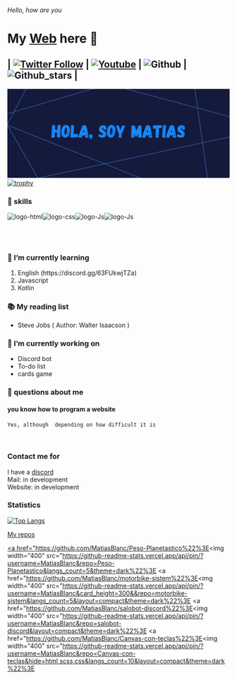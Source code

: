 ###### Hello, how are you
#    My [Web][website] here 👋
 | [![Twitter Follow](https://img.shields.io/twitter/follow/_sendtech?color=%2322A0ED&label=Sendero%20Tecnologico&logo=twitter&logoColor=%2322A0ED&style=for-the-badge)](https://twitter.com/_SendTech/) | 
[![Youtube](https://img.shields.io/youtube/channel/subscribers/UC9qwrWMA03Asi5H8IMrZC9A?color=%23E05D44&label=Suscriptores&logo=YouTube&logoColor=%23E05D44&style=for-the-badge)](https://www.youtube.com/channel/UC9qwrWMA03Asi5H8IMrZC9A) | 
![Github](https://img.shields.io/github/followers/MatiasBlanc?color=%231C1B1B&label=Seguidores&logo=Github&logoColor=%231C1B1B&style=for-the-badge) | 
![Github_stars](https://img.shields.io/github/stars/MatiasBlanc?color=%231C1B1B&label=Estrellas&logo=Github&logoColor=%231C1B1B&style=for-the-badge) | 
---

[<img src="image.png">][website]
[![trophy](https://github-profile-trophy.vercel.app/?username=ryo-ma&theme=onedark)](https://github.com/MatiasBlanc)
<br/>

### 🎯 skills


<img align="left" alt="logo-html" src="https://img.shields.io/badge/HTML-orange?style=for-the-badge&logo=html5&logoColor=orange&labelColor=eee">

<img align="left" alt="logo-css" src="https://img.shields.io/badge/Css-blue?style=for-the-badge&logo=Css3&logoColor=blue&labelColor=eee">

<img align="left" alt="logo-Js" src="https://img.shields.io/badge/JavaScript-yellow?style=for-the-badge&logo=javascript&logoColor=yellow&labelColor=eee">

<img align="left" alt="logo-Js" src="https://img.shields.io/badge/git-orange?style=for-the-badge&logo=git&logoColor=orange&labelColor=eee">

<br>
<br>
<br>
<br>

### 🚀 I’m currently learning
<ol>
<li> English (https://discord.gg/63FUkwjTZa)</li>
<li> Javascript</li>
<li> Kotlin</li>
</ol>

### 📚 My reading list
<ul>
<li> Steve Jobs ( Author: Walter Isaacson )</li>
</ul>

### 🔭 I’m currently working on
<ul>
<li> Discord bot </li>
<li> To-do list </li>
<li> cards game </li>
</ul>

<!-- ### 👯 I am looking for a job in -->

<!-- ### 🤔 I’m looking for help with -->

### 💬 questions about me

#### you know how to program a website
    Yes, although  depending on how difficult it is
<br>

### Contact me for
   I have a [discord](https://discord.gg/4FUtbhatAg) <br>
   Mail: in development <br>
   Website: in development <br>


<!-- Links -->
[website]: https://linktr.ee/senderotecnologico
[abilites]: https://linktr.ee/senderotecnologico
### Statistics
[![Top Langs](https://github-readme-stats.vercel.app/api/top-langs/?username=MatiasBlanc&langs_count=8&show_icons=true&theme=dark)](https://github.com/MatiasBlanc)
<!-- [![Matias stats](https://github-readme-stats.vercel.app/api?username=MatiasBlanc&show_icons=true&theme=dark)](https://github.com/MatiasBlanc)
[![Repo card](https://github-readme-stats.vercel.app/api/pin/?username=MatiasBlanc&repo=Peso-Planetastico&show_icons=true&theme=dark)](https://github.com/MatiasBlanc/Peso-Planetastico)
[![Repo card](https://github-readme-stats.vercel.app/api/pin/?username=MatiasBlanc&repo=motorbike-sistem&show_icons=true&theme=dark)](https://github.com/MatiasBlanc/motorbike-sistem) -->

<p align="left">
  <a href="https://github.com/MatiasBlanc%22%3E<img width="400" src="https://github-readme-stats.vercel.app/api?username=MatiasBlanc&show_icons=true&theme=dark%22%3E
  <a href="https://github.com/MatiasBlanc%22%3E<img width="400" src="https://github-readme-stats.vercel.app/api/top-langs/?username=MatiasBlanc&&langs_count=10&layout=compact&theme=dark%22%3E
</p>

## My repos

<p align="left">

   <a href="https://github.com/MatiasBlanc/Peso-Planetastico%22%3E<img width="400" src="https://github-readme-stats.vercel.app/api/pin/?username=MatiasBlanc&repo=Peso-Planetastico&langs_count=5&theme=dark%22%3E
  <a href="https://github.com/MatiasBlanc/motorbike-sistem%22%3E<img width="400" src="https://github-readme-stats.vercel.app/api/pin/?username=MatiasBlanc&card_height=300&&repo=motorbike-sistem&langs_count=5&layout=compact&theme=dark%22%3E
  <a href="https://github.com/MatiasBlanc/salobot-discord%22%3E<img width="400" src="https://github-readme-stats.vercel.app/api/pin/?username=MatiasBlanc&repo=salobot-discord&layout=compact&theme=dark%22%3E
  <a href="https://github.com/MatiasBlanc/Canvas-con-teclas%22%3E<img width="400" src="https://github-readme-stats.vercel.app/api/pin/?username=MatiasBlanc&repo=Canvas-con-teclas&hide=html,scss,css&langs_count=10&layout=compact&theme=dark%22%3E
</p>
